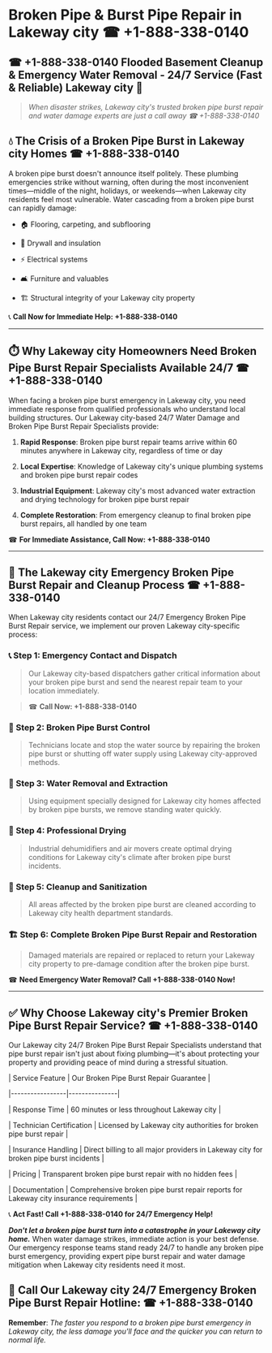 # Broken Pipe & Burst Pipe Repair in Lakeway city ☎ +1-888-338-0140  
## ☎ +1-888-338-0140 Flooded Basement Cleanup & Emergency Water Removal - 24/7 Service (Fast & Reliable) Lakeway city 🚨  

> *When disaster strikes, Lakeway city's trusted broken pipe burst repair and water damage experts are just a call away ☎ +1-888-338-0140*  

## 💧 The Crisis of a Broken Pipe Burst in Lakeway city Homes ☎ +1-888-338-0140  

A broken pipe burst doesn't announce itself politely. These plumbing emergencies strike without warning, often during the most inconvenient times—middle of the night, holidays, or weekends—when Lakeway city residents feel most vulnerable. Water cascading from a broken pipe burst can rapidly damage:  

* 🏠 Flooring, carpeting, and subflooring  
* 🧱 Drywall and insulation  
* ⚡ Electrical systems  
* 🛋️ Furniture and valuables  
* 🏗️ Structural integrity of your Lakeway city property  

📞 **Call Now for Immediate Help: +1-888-338-0140**  

---  

## ⏱️ Why Lakeway city Homeowners Need Broken Pipe Burst Repair Specialists Available 24/7 ☎ +1-888-338-0140  

When facing a broken pipe burst emergency in Lakeway city, you need immediate response from qualified professionals who understand local building structures. Our Lakeway city-based 24/7 Water Damage and Broken Pipe Burst Repair Specialists provide:  

1. **Rapid Response**: Broken pipe burst repair teams arrive within 60 minutes anywhere in Lakeway city, regardless of time or day  
2. **Local Expertise**: Knowledge of Lakeway city's unique plumbing systems and broken pipe burst repair codes  
3. **Industrial Equipment**: Lakeway city's most advanced water extraction and drying technology for broken pipe burst repair  
4. **Complete Restoration**: From emergency cleanup to final broken pipe burst repairs, all handled by one team  

☎ **For Immediate Assistance, Call Now: +1-888-338-0140**  

---  

## 🔧 The Lakeway city Emergency Broken Pipe Burst Repair and Cleanup Process ☎ +1-888-338-0140  

When Lakeway city residents contact our 24/7 Emergency Broken Pipe Burst Repair service, we implement our proven Lakeway city-specific process:  

### 📞 Step 1: Emergency Contact and Dispatch  
> Our Lakeway city-based dispatchers gather critical information about your broken pipe burst and send the nearest repair team to your location immediately.  
> ☎ **Call Now: +1-888-338-0140**  

### 🚿 Step 2: Broken Pipe Burst Control  
> Technicians locate and stop the water source by repairing the broken pipe burst or shutting off water supply using Lakeway city-approved methods.  

### 🌊 Step 3: Water Removal and Extraction  
> Using equipment specially designed for Lakeway city homes affected by broken pipe bursts, we remove standing water quickly.  

### 💨 Step 4: Professional Drying  
> Industrial dehumidifiers and air movers create optimal drying conditions for Lakeway city's climate after broken pipe burst incidents.  

### 🧼 Step 5: Cleanup and Sanitization  
> All areas affected by the broken pipe burst are cleaned according to Lakeway city health department standards.  

### 🏗️ Step 6: Complete Broken Pipe Burst Repair and Restoration  
> Damaged materials are repaired or replaced to return your Lakeway city property to pre-damage condition after the broken pipe burst.  

☎ **Need Emergency Water Removal? Call +1-888-338-0140 Now!**  

---  

## ✅ Why Choose Lakeway city's Premier Broken Pipe Burst Repair Service? ☎ +1-888-338-0140  

Our Lakeway city 24/7 Broken Pipe Burst Repair Specialists understand that pipe burst repair isn't just about fixing plumbing—it's about protecting your property and providing peace of mind during a stressful situation.  

| Service Feature | Our Broken Pipe Burst Repair Guarantee |  
|-----------------|---------------|  
| Response Time | 60 minutes or less throughout Lakeway city |  
| Technician Certification | Licensed by Lakeway city authorities for broken pipe burst repair |  
| Insurance Handling | Direct billing to all major providers in Lakeway city for broken pipe burst incidents |  
| Pricing | Transparent broken pipe burst repair with no hidden fees |  
| Documentation | Comprehensive broken pipe burst repair reports for Lakeway city insurance requirements |  

📞 **Act Fast! Call +1-888-338-0140 for 24/7 Emergency Help!**  

***Don't let a broken pipe burst turn into a catastrophe in your Lakeway city home.*** When water damage strikes, immediate action is your best defense. Our emergency response teams stand ready 24/7 to handle any broken pipe burst emergency, providing expert pipe burst repair and water damage mitigation when Lakeway city residents need it most.  

## 📱 Call Our Lakeway city 24/7 Emergency Broken Pipe Burst Repair Hotline: ☎ +1-888-338-0140  

**Remember**: *The faster you respond to a broken pipe burst emergency in Lakeway city, the less damage you'll face and the quicker you can return to normal life.*